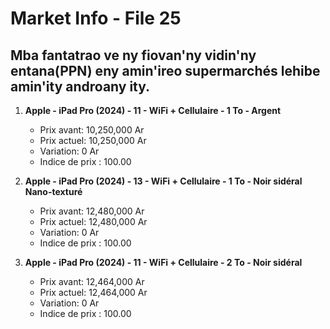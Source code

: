 # Market Info - File 25

## Mba fantatrao ve ny fiovan'ny vidin'ny entana(PPN) eny amin'ireo supermarchés lehibe amin'ity androany ity.

1. **Apple - iPad Pro (2024) - 11 - WiFi + Cellulaire - 1 To - Argent**
   - Prix avant: 10,250,000 Ar
   - Prix actuel: 10,250,000 Ar
   - Variation: 0 Ar
   - Indice de prix : 100.00

2. **Apple - iPad Pro (2024) - 13 - WiFi + Cellulaire - 1 To - Noir sidéral Nano-texturé**
   - Prix avant: 12,480,000 Ar
   - Prix actuel: 12,480,000 Ar
   - Variation: 0 Ar
   - Indice de prix : 100.00

3. **Apple - iPad Pro (2024) - 11 - WiFi + Cellulaire - 2 To - Noir sidéral**
   - Prix avant: 12,464,000 Ar
   - Prix actuel: 12,464,000 Ar
   - Variation: 0 Ar
   - Indice de prix : 100.00

